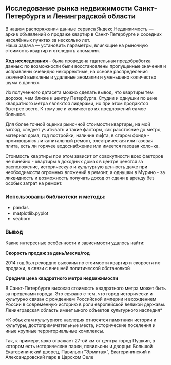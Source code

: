 ## Исследование рынка недвижимости Санкт-Петербурга и Ленинградской области

В нашем распоряжении данные сервиса Яндекс.Недвижимость — архив объявлений о продаже квартир в Санкт-Петербурге и соседних населённых пунктах за несколько лет.  
Наша задача — установить параметры, влияющие на рыночную стоимость квартир и отследить аномалии.

**Ход исследования** - была проведена тщательная предобработка данных: по возможности были восстановлены пропущенные значения и исправлены очевидно некорректные, на основе распределения значений выявлены и удаленые аномалии и уменьшено количество шума в данных.

Из полученного датасета можно сделать вывод, что квартиры тем дороже, чем ближе к центру Петербурга. Студии и однушки по цене квадратного метра являются лидерами, но при этом продаются быстрее всего. К тому же и количество их предложений самое большое.

Для более точной оценки рыночной стоимости квартиры, на мой взгляд, следует учитывать и такие факторы, как расстояние до метро, материал дома, год постройки, наличие лифта, в старом фонде - производился ли капитальный ремонт, электрическая или газовая плита, есть ли горячее водоснабжение или имеется газовая колонка. 

Стоимость квартиры при этом зависит от совокупности всех факторов не линейно - квартиры в доходных домах в центре ценятся за расположение, историческую и культурную ценность даже при необходимости огромных вложений в ремонт, а однушки в Мурино - за ликвидность и возможность получать доход от сдачи в аренду без особых затрат на ремонт.

### Использованы библиотеки и методы:
- pandas
- matplotlib.pyplot
- seaborn

### Вывод

Какие интересные особенности и зависимости удалось найти:

**Скорость продаж за день/месяц/год**

2014 год был рекордно высоким по стоимости квартир и скорости их продажи, в связи с внешней политической обстановкой

**Средняя цена квадратного метра недвижимости**

В Санкт-Петербурге высокая стоимость квадратного метра может быть за пределами города. Это связано с тем, что город исторически и культурно связан с рождением Российской империи и вхождением России в современную историю в роли европейской великой державы. Ленинградская область имеет много объектов культурного наследия*

*К объектам культурного наследия относятся памятники истории и культуры, достопримечательные места, исторические поселения и иные крупные территориальные комплексы.

Так, к примеру, ярко отражает 27-ой км от центра город Пушкин, в котором есть исторические парки, повильоны и дворцы: Большой Екатерининский дворец, Павильон "Эрмитаж", Екатерининский и Александровский парк в Царском Селе
